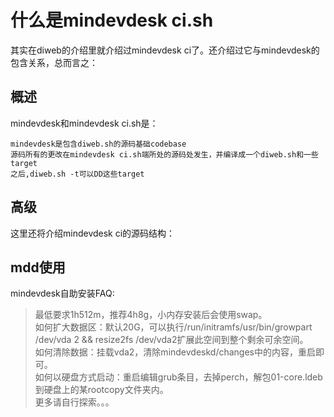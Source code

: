 

什么是mindevdesk ci.sh
=============

其实在diweb的介绍里就介绍过mindevdesk ci了。还介绍过它与mindevdesk的包含关系，总而言之：

概述
------

mindevdesk和mindevdesk ci.sh是：


```
mindevdesk是包含diweb.sh的源码基础codebase
源码所有的更改在mindevdesk ci.sh端所处的源码处发生，并编译成一个diweb.sh和一些target
之后,diweb.sh -t可以DD这些target
```

高级
------

这里还将介绍mindevdesk ci的源码结构：


mdd使用
-------

mindevdesk自助安装FAQ:

> 最低要求1h512m，推荐4h8g，小内存安装后会使用swap。    
> 如何扩大数据区：默认20G，可以执行/run/initramfs/usr/bin/growpart /dev/vda 2 && resize2fs /dev/vda2扩展此空间到整个剩余可余空间。  
> 如何清除数据：挂载vda2，清除mindevdeskd/changes中的内容，重启即可。  
> 如何以硬盘方式启动：重启编辑grub条目，去掉perch，解包01-core.ldeb到硬盘上的某rootcopy文件夹内。   
> 更多请自行探索。。。  